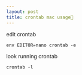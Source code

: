 ```yaml
---
layout: post
title: crontab mac usage
---
```


edit crontab
```
env EDITOR=nano crontab -e
```
look running crontab
```
crontab -l
```

